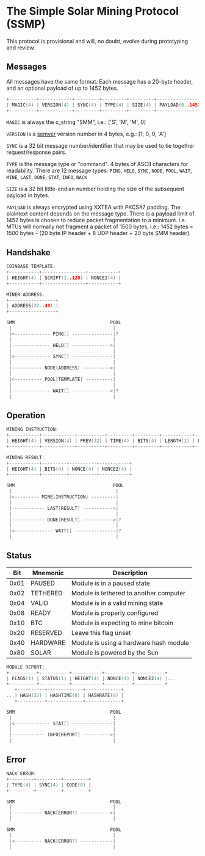 
# The Simple Solar Mining Protocol (SSMP)
This protocol is provisional and will, no doubt, evolve during prototyping and review.

## Messages
All messages have the same format. Each message has a 20-byte header, and an optional payload of up to 1452 bytes.

```c
+----------+------------+---------+---------+---------+------------------+
| MAGIC(4) | VERSION(4) | SYNC(4) | TYPE(4) | SIZE(4) | PAYLOAD(0..1452) |
+----------+------------+---------+---------+---------+------------------+
```

`MAGIC` is always the c_string "SMM", i.e.: ['S', 'M', 'M', 0]

`VERSION` is a [semver](https://www.semver.org) version number in 4 bytes, e.g.: [1, 0, 0, 'A']

`SYNC` is a 32 bit message number/identifier that may be used to tie together request/response pairs.

`TYPE` is the message type or "command". 4 bytes of ASCII characters for readability. There are 12 message types: `PING`, `HELO`, `SYNC`, `NODE`, `POOL`, `WAIT`, `MINE`, `LAST`, `DONE`, `STAT`, `INFO`, `NACK`

`SIZE` is a 32 bit little-endian number holding the size of the subsequent payload in bytes.

`PAYLOAD` is always encrypted using XXTEA with PKCS#7 padding. The plaintext content depends on the message type. There is a payload limit of 1452 bytes is chosen to reduce packet fragmentation to a minimum. i.e. MTUs will normally not fragment a packet of 1500 bytes, i.e.: 1452 bytes = 1500 bytes - (20 byte IP header + 8 UDP header + 20 byte SMM header).

## Handshake
```c
COINBASE TEMPLATE:
+-----------+----------------+-----------+
| HEIGHT(4) | SCRIPT(1..120) | NONCE2(4) |
+-----------+----------------+-----------+

MINER ADDRESS:
+-----------------+
| ADDRESS(32..40) |
+-----------------+

```

```c
SMM                                   POOL
 |                                     |
 |<------------- PING[] ---------------|?
 |                                     |
 |-------------- HELO[] -------------->|
 |                                     |
 |<------------- SYNC[] ---------------|
 |                                     |
 |----------- NODE[ADDRESS] ---------->|
 |                                     |
 |<---------- POOL[TEMPLATE] ----------|
 |                                     |
 |-------------- WAIT[] -------------->|?
 |                                     |
```

## Operation

```c
MINING INSTRUCTION:
+-----------+------------+----------+---------+---------+-----------+----------------+
| HEIGHT(4) | VERSION(4) | PREV(32) | TIME(4) | BITS(4) | LENGTH(1) | PATH(32)[1..N] |
+-----------+------------+----------+---------+---------+-----------+----------------+

MINING RESULT:
+-----------+---------+----------+-----------+
| HEIGHT(4) | BITS(4) | NONCE(4) | NONCE2(4) |
+-----------+---------+----------+-----------+
```

```c
SMM                                    POOL
 |                                      |
 |<--------- MINE[INSTRUCTION] ---------|
 |                                      |
 |------------ LAST[RESULT] ----------->|
 |                                      |
 |------------ DONE[RESULT] ----------->|?
 |                                      |
 |<-------------- WAIT[] ---------------|?
 |                                      |
```

## Status

Bit|Mnemonic|Description
-|-|-
0x01|PAUSED|Module is in a paused state
0x02|TETHERED|Module is tethered to another computer
0x04|VALID|Module is in a valid mining state
0x08|READY|Module is properly configured
0x10|BTC|Module is expecting to mine bitcoin
0x20|RESERVED|Leave this flag unset
0x40|HARDWARE|Module is using a hardware hash module
0x80|SOLAR|Module is powered by the Sun

```c
MODULE REPORT:
+----------+-----------+-----------+----------+-----------+
| FLAGS(1) | STATUS(1) | HEIGHT(4) | NONCE(4) | NONCE2(4) |...
+----------+-----------+-----------+----------+-----------+
   +----------+-------------+-------------+
...| HASH(32) | HASHTIME(8) | HASHRATE(8) |
   +----------+-------------+-------------+
```

```c
SMM                                   POOL
 |                                     |
 |<------------- STAT[] ---------------|
 |                                     |
 |------------ INFO[REPORT] ---------->|
 |                                     |
```

## Error

```c
NACK ERROR:
+---------+---------+---------+
| TYPE(4) | SYNC(4) | CODE(8) |
+---------+---------+---------+
```

```c
SMM                                   POOL
 |                                     |
 |----------- NACK[ERROR?] ----------->|
 |                                     |

SMM                                   POOL
 |                                     |
 |<---------- NACK[ERROR?] ------------|
 |                                     |
```
